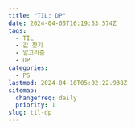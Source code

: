 ```yaml
---
title: "TIL: DP"
date: 2024-04-05T16:19:53.574Z
tags:
  - TIL
  - 값 찾기
  - 알고리즘
  - DP
categories:
  - PS
lastmod: 2024-04-10T05:02:22.938Z
sitemap:
  changefreq: daily
  priority: 1
slug: til-dp
---
```

